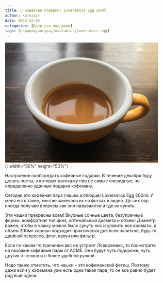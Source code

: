 ```yaml
---
title: 🎁 Кофейные подарки: Loveramics Egg 200ml
author: kofezavr
date: 2023-12-05
categories: [Идеи для подарков]
tags: [подарки,посуда,loveramics,loveramics egg]
--- 
```

![Кофейные подарки: Loveramics Egg 200ml](/assets/img/posts/23/12/loveramics.jpg){: width="50%" height="50%"}

Настроение пообсуждать кофейные подарки. В течение декабря буду делать посты, в которых расскажу про не самые очевидные, но определенно удачные подарки кофеману.

Сегодня это кофейная пара (чашка и блюдце) Loveramics Egg 200ml. У меня есть такие, многие замечали их на фотках и видео. До сих пор иногда получаю вопросы как они называются и где их купить.

Эти чашки прекрасны всем! Вкусные сочные цвета, безупречные формы, комфортная толщина, оптимальный диаметр и объем! Диаметр важен, чтобы в чашку можно было сунуть нос и уловить все ароматы, а объем 200мл хорошо подходит практически для всех напитков, будь то двойной эспрессо, флэт, капуч или фильтр.

Если по каким-то причинам вас не устроит Ловерамикс, то посмотрите на похожие кофейные пары от ACME. Они будут чуть подороже, чуть других оттенков и с более удобной ручкой.

Надо также отметить, что чашки – это кофеманский фетиш. Поэтому даже если у кофемана уже есть одна такая пара, то он все равно будет рад ещё одной.